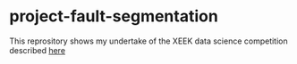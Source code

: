 # project-fault-segmentation
This reprository shows my undertake of the XEEK data science competition described [here](https://github.com/vkungel/Xeek-Hackathon-2020)

